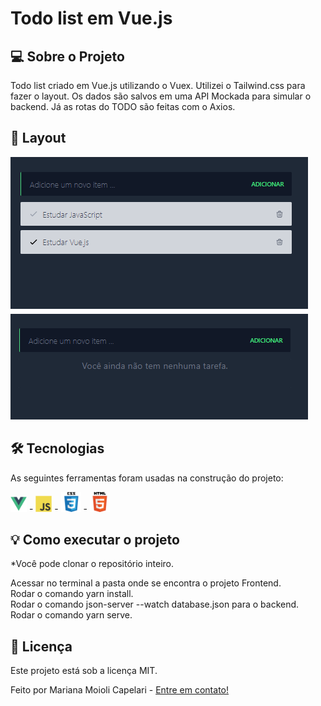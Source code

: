# Todo list em Vue.js

## 💻 Sobre o Projeto
Todo list criado em Vue.js utilizando o Vuex. Utilizei o Tailwind.css para fazer o layout. Os dados são salvos em uma API Mockada para simular o backend. Já as rotas do TODO são feitas com o Axios.

## 🎨 Layout

![image](https://github.com/marianamoiolicapelari/todo-list-vue/blob/main/src/assets/img/layout.png)

## 🛠 Tecnologias

As seguintes ferramentas foram usadas na construção do projeto:

<code><img height="26" src="https://github.com/devicons/devicon/blob/master/icons/vuejs/vuejs-original.svg"/></code> - 
<code><img height="26" src="https://github.com/devicons/devicon/blob/master/icons/javascript/javascript-original.svg"/></code> - 
<code><img height="32" src="https://raw.githubusercontent.com/github/explore/80688e429a7d4ef2fca1e82350fe8e3517d3494d/topics/css/css.png"/></code> - 
<code><img height="32" src="https://raw.githubusercontent.com/github/explore/80688e429a7d4ef2fca1e82350fe8e3517d3494d/topics/html/html.png"/></code>

## 💡 Como executar o projeto

*Você pode clonar o repositório inteiro.

Acessar no terminal a pasta onde se encontra o projeto Frontend.</br>
Rodar o comando yarn install.</br>
Rodar o comando json-server --watch database.json para o backend.</br>
Rodar o comando yarn serve.

## 📝 Licença

Este projeto está sob a licença MIT.

Feito por Mariana Moioli Capelari - [Entre em contato!](https://www.linkedin.com/in/mariana-moioli-capelari/)

